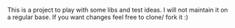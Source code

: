 This is a project to play with some libs and test ideas. I will not maintain it on a regular base. If you want changes feel free to clone/ fork it :)

